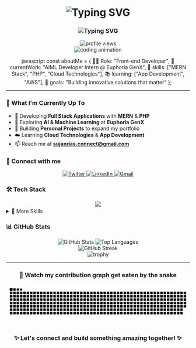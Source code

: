 <h1 align="center">
  <img src="https://readme-typing-svg.herokuapp.com?font=Fira+Code&weight=600&size=30&duration=4000&pause=1000&color=F7D748&background=81FF4200&center=true&vCenter=true&random=false&width=435&lines=Hi+there!+I'm+Sujan+Das;Welcome+to+my+Profile!" alt="Typing SVG" />
</h1>

<h3 align="center">
  <img src="https://readme-typing-svg.herokuapp.com?font=Fira+Code&size=20&duration=4000&pause=1000&color=36BCF7FF&background=FF000000&center=true&vCenter=true&random=false&width=500&lines=🚀+Passionate+Front-end+Developer+from+India;💻🤖+AIML+Developer+Intern" Pythonist alt="Typing SVG" />
</h3>

<div align="center">
  <img src="https://komarev.com/ghpvc/?username=SujanDas&label=Profile%20views&color=brightgreen&style=for-the-badge" alt="profile views" /> 
</div>

<div align="center">
  <img src="https://www.minjunkim.ca/images/lofiboy.gif" alt="coding animation" width="400" />
</div>

<div align="center">
  
  javascript
  const aboutMe = {
    👨‍💻 Role: "Front-end Developer",
    🏢 currentWork: "AIML Developer Intern @ Euphoria GenX",
    🚀 skills: ["MERN Stack", "PHP", "Cloud Technologies"],
    📚 learning: ["App Development", "AWS"],
    🎯 goals: "Building innovative solutions that matter"
  };
  
  
</div>

---

### 🎯 What I'm Currently Up To

<div align="left">
  
- 💼 Developing **Full Stack Applications** with **MERN** & **PHP**
- 🌱 Exploring **AI & Machine Learning** at **Euphoria GenX**
- 🔭 Building **Personal Projects** to expand my portfolio
- ☁️ Learning **Cloud Technologies** & **App Development**
- 📫 Reach me at **[sujandas.connect@gmail.com](mailto:sujandas.connect@gmail.com)**

</div>

### 🤝 Connect with me

<div align="center">
  <a href="https://twitter.com/yourtwitterhandle" target="_blank">
    <img src="https://img.shields.io/badge/Twitter-%231DA1F2.svg?style=for-the-badge&logo=Twitter&logoColor=white" alt="Twitter" />
  </a>
  <a href="https://linkedin.com/in/yourlinkedinhandle" target="_blank">
    <img src="https://img.shields.io/badge/LinkedIn-%230077B5.svg?style=for-the-badge&logo=linkedin&logoColor=white" alt="LinkedIn" />
  </a>
  <a href="mailto:sujandas.connect@gmail.com">
    <img src="https://img.shields.io/badge/Gmail-D14836?style=for-the-badge&logo=gmail&logoColor=white" alt="Gmail" />
  </a>
</div>

### 🛠️ Tech Stack

<div align="center">
  <img src="https://skillicons.dev/icons?i=html,css,js,react,nodejs,express,mongodb,php,mysql,python,aws,docker,git,typescript,tailwind&perline=5" />
</div>

<details>
<summary>🧰 More Skills</summary>
<br>

<div align="center">
  <img src="https://img.shields.io/badge/Bootstrap-563D7C?style=for-the-badge&logo=bootstrap&logoColor=white" alt="bootstrap" />
  <img src="https://img.shields.io/badge/Prisma-3982CE?style=for-the-badge&logo=Prisma&logoColor=white" alt="prisma" />
  <img src="https://img.shields.io/badge/Recoil-3578E5?style=for-the-badge&logo=recoil&logoColor=white" alt="recoil" />
  <img src="https://img.shields.io/badge/PostgreSQL-316192?style=for-the-badge&logo=postgresql&logoColor=white" alt="postgresql" />
  <img src="https://img.shields.io/badge/Postman-FF6C37?style=for-the-badge&logo=Postman&logoColor=white" alt="postman" />
</div>

</details>

### 📊 GitHub Stats

<div align="center">
  
  <img src="https://github-readme-stats.vercel.app/api?username=SujanDas&show_icons=true&theme=tokyonight&border_radius=10&hide_border=true&count_private=true&bg_color=0D1117" alt="GitHub Stats" height="165" />
  
  <img src="https://github-readme-stats.vercel.app/api/top-langs/?username=SujanDas&layout=compact&theme=tokyonight&border_radius=10&hide_border=true&bg_color=0D1117" alt="Top Languages" height="165" />
  
</div>

<div align="center">
  <img src="https://github-readme-streak-stats.herokuapp.com/?user=SujanDas&theme=tokyonight&hide_border=true&background=0D1117" alt="GitHub Streak" />
</div>

<div align="center">
  <img src="https://github-profile-trophy.vercel.app/?username=SujanDas&theme=discord&no-frame=true&column=7" alt="trophy" />
</div>

---

<div align="center">
  
  ### 🐍 Watch my contribution graph get eaten by the snake
  
  <img src="https://raw.githubusercontent.com/platane/platane/output/github-contribution-grid-snake-dark.svg" alt="snake" />
  
  <h3>✨ Let's connect and build something amazing together! ✨</h3>
  
</div>
